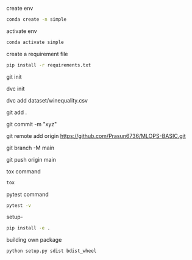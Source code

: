 create env
```bash
conda create -n simple
```
activate env
```bash
conda activate simple
```
create a requirement file
```bash
pip install -r requirements.txt
```
git init

dvc init

dvc add dataset/winequality.csv

git add .

git commit -m "xyz"

git remote add origin https://github.com/Prasun6736/MLOPS-BASIC.git

git branch -M main

git push origin main

tox command
```bash
tox
```
pytest command
```bash
pytest -v
```
setup-
```bash
pip install -e .
```
building own package
```bash
python setup.py sdist bdist_wheel
```